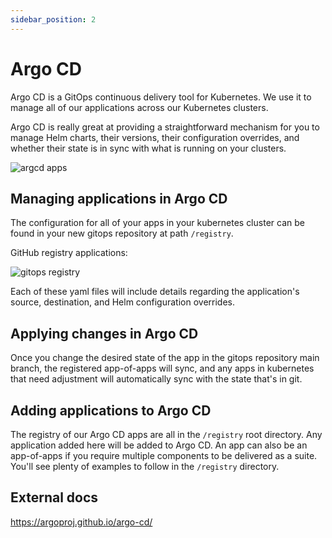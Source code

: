 ```yaml
---
sidebar_position: 2
---
```


# Argo CD

Argo CD is a GitOps continuous delivery tool for Kubernetes. We use it to manage all of our applications across our Kubernetes clusters.

Argo CD is really great at providing a straightforward mechanism for you to manage Helm charts, their versions, their configuration overrides, and whether their state is in sync with what is running on your clusters.

![argcd apps](/img/argocd-apps.png)

## Managing applications in Argo CD

The configuration for all of your apps in your kubernetes cluster can be found in your new gitops repository at path ```/registry```.

GitHub registry applications:

![gitops registry](/img/gitops-registry.png)

Each of these yaml files will include details regarding the application's source, destination, and Helm configuration overrides.

## Applying changes in Argo CD

Once you change the desired state of the app in the gitops repository main branch, the registered app-of-apps will sync, and any apps in kubernetes that need adjustment will automatically sync with the state that's in git.

## Adding applications to Argo CD

The registry of our Argo CD apps are all in the ```/registry``` root directory. Any application added here will be added to Argo CD. An app can also be an app-of-apps if you require multiple components to be delivered as a suite. You'll see plenty of examples to follow in the ```/registry``` directory.

## External docs

https://argoproj.github.io/argo-cd/